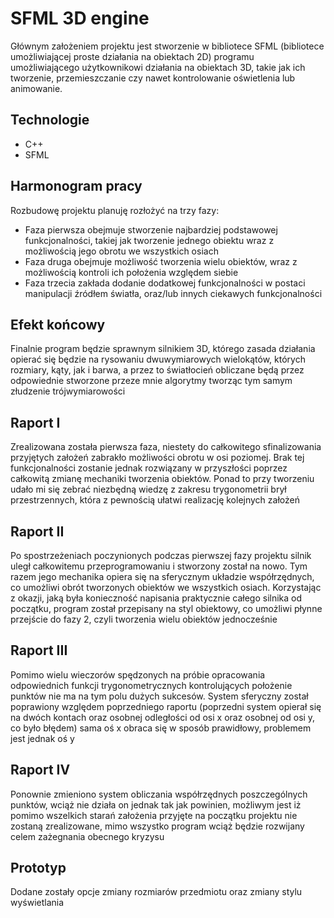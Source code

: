 # SFML 3D engine
Głównym założeniem projektu jest stworzenie w bibliotece SFML (bibliotece umożliwiającej proste działania na obiektach 2D) programu umożliwiającego użytkownikowi działania na obiektach 3D, takie jak ich tworzenie, przemieszczanie czy nawet kontrolowanie oświetlenia lub animowanie.
## Technologie
- C++
- SFML
## Harmonogram pracy
Rozbudowę projektu planuję rozłożyć na trzy fazy:
- Faza pierwsza obejmuje stworzenie najbardziej podstawowej funkcjonalności, takiej jak tworzenie jednego obiektu wraz z możliwością jego obrotu we wszystkich osiach
- Faza druga obejmuje możliwość tworzenia wielu obiektów, wraz z możliwością kontroli ich położenia względem siebie
- Faza trzecia zakłada dodanie dodatkowej funkcjonalności w postaci manipulacji źródłem światła, oraz/lub innych ciekawych funkcjonalności
## Efekt końcowy
Finalnie program będzie sprawnym silnikiem 3D, którego zasada działania opierać się będzie na rysowaniu dwuwymiarowych wielokątów, których rozmiary, kąty, jak i barwa, a przez to światłocień obliczane będą przez odpowiednie stworzone przeze mnie algorytmy tworząc tym samym złudzenie trójwymiarowości 
## Raport I
Zrealizowana została pierwsza faza, niestety do całkowitego sfinalizowania przyjętych założeń zabrakło możliwości obrotu w osi poziomej. Brak tej funkcjonalności zostanie jednak rozwiązany w przyszłości poprzez całkowitą zmianę mechaniki tworzenia obiektów. Ponad to przy tworzeniu udało mi się zebrać niezbędną wiedzę z zakresu trygonometrii brył przestrzennych, która z pewnością ułatwi realizację kolejnych założeń
## Raport II
Po spostrzeżeniach poczynionych podczas pierwszej fazy projektu silnik uległ całkowitemu przeprogramowaniu i stworzony został na nowo. Tym razem jego mechanika opiera się na sferycznym układzie współrzędnych, co umożliwi obrót tworzonych obiektów we wszystkich osiach. Korzystając z okazji, jaką była konieczność napisania praktycznie całego silnika od początku, program został przepisany na styl obiektowy, co umożliwi płynne przejście do fazy 2, czyli tworzenia wielu obiektów jednocześnie
## Raport III
Pomimo wielu wieczorów spędzonych na próbie opracowania odpowiednich funkcji trygonometrycznych kontrolujących położenie punktów nie ma na tym polu dużych sukcesów. System sferyczny został poprawiony względem poprzedniego raportu (poprzedni system opierał się na dwóch kontach oraz osobnej odległości od osi x oraz osobnej od osi y, co było błędem) sama oś x obraca się w sposób prawidłowy, problemem jest jednak oś y
## Raport IV
Ponownie zmieniono system obliczania współrzędnych poszczególnych punktów, wciąż nie działa on jednak tak jak powinien, możliwym jest iż pomimo wszelkich starań założenia przyjęte na początku projektu nie zostaną zrealizowane, mimo wszystko program wciąż będzie rozwijany celem zażegnania obecnego kryzysu
## Prototyp
Dodane zostały opcje zmiany rozmiarów przedmiotu oraz zmiany stylu wyświetlania
